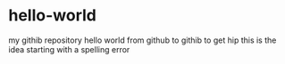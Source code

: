 # hello-world
my githib repository
hello world
from github to githib to get hip 
this is the idea starting with a spelling error
